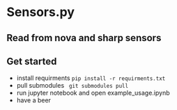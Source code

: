 # Sensors.py 
## Read from nova and sharp sensors

## Get started
* install requirments ```pip install -r requirments.txt```
* pull submodules ``` git submodules pull```
* run jupyter notebook and open example_usage.ipynb
* have a beer
